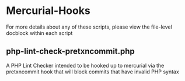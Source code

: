 Mercurial-Hooks
===============

For more details about any of these scripts, please view the file-level docblock within each script 

php-lint-check-pretxncommit.php
---------------
A PHP Lint Checker intended to be hooked up to mercurial via the pretxncommit hook that will block commits that have invalid PHP syntax